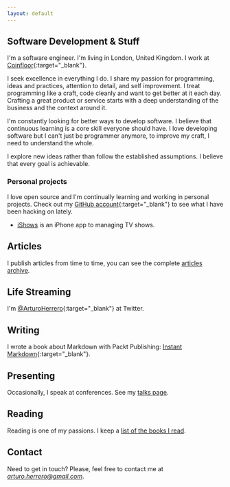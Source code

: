 ```yaml
---
layout: default
---
```


## Software Development & Stuff

I'm a software engineer. I'm living in London, United Kingdom. I work at [Coinfloor][1]{:target="_blank"}.

I seek excellence in everything I do. I share my passion for programming, ideas
and practices, attention to detail, and self improvement. I treat programming
like a craft, code cleanly and want to get better at it each day. Crafting a
great product or service starts with a deep understanding of the business and
the context around it.

I'm constantly looking for better ways to develop software. I believe that
continuous learning is a core skill everyone should have. I love developing
software but I can't just be programmer anymore, to improve my craft, I need to
understand the whole.

I explore new ideas rather than follow the established assumptions. I believe
that every goal is achievable.

### Personal projects

I love open source and I'm continually learning and working in personal projects.
Check out my [GitHub account][2]{:target="_blank"} to see what I have been hacking on lately.

- [iShows][8] is an iPhone app to managing TV shows.


## Articles

I publish articles from time to time, you can see the complete [articles archive][3].


## Life Streaming

I'm [@ArturoHerrero][4]{:target="_blank"} at Twitter.


## Writing

I wrote a book about Markdown with Packt Publishing: [Instant Markdown][5]{:target="_blank"}.


## Presenting

Occasionally, I speak at conferences. See my [talks page][6].


## Reading

Reading is one of my passions. I keep a [list of the books I read][7].


## Contact

Need to get in touch? Please, feel free to contact me at *<arturo.herrero@gmail.com>*.


[1]: https://coinfloor.co.uk/
[2]: https://github.com/arturoherrero
[3]: /articles
[4]: https://twitter.com/ArturoHerrero
[5]: https://www.packtpub.com/web-development/instant-markdown-instant
[6]: /talks
[7]: /books
[8]: /ishows
